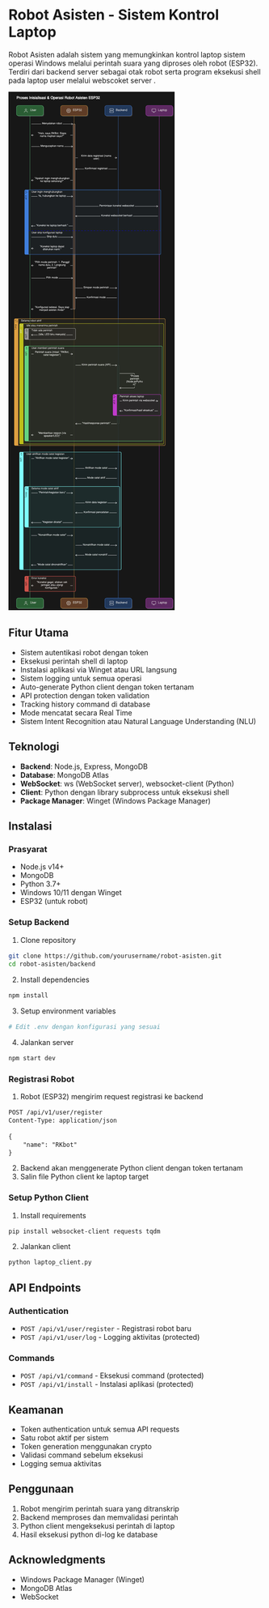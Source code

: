 # Robot Asisten - Sistem Kontrol Laptop

Robot Asisten adalah sistem yang memungkinkan kontrol laptop sistem operasi Windows melalui perintah suara yang diproses oleh robot (ESP32). 
Terdiri dari backend server sebagai otak robot serta program eksekusi shell pada laptop user melalui webscoket server .

![Diagram Alur Kerja Robot Asisten](/Diagram.jpeg)

## Fitur Utama

-  Sistem autentikasi robot dengan token
-  Eksekusi perintah shell di laptop
-  Instalasi aplikasi via Winget atau URL langsung
-  Sistem logging untuk semua operasi
-  Auto-generate Python client dengan token tertanam
-  API protection dengan token validation
-  Tracking history command di database
-  Mode mencatat secara Real Time
-  Sistem Intent Recognition atau Natural Language Understanding (NLU)

## Teknologi

- **Backend**: Node.js, Express, MongoDB
- **Database**: MongoDB Atlas
- **WebSocket**: ws (WebSocket server), websocket-client (Python)
- **Client**: Python dengan library subprocess untuk eksekusi shell
- **Package Manager**: Winget (Windows Package Manager)

## Instalasi

### Prasyarat

- Node.js v14+
- MongoDB
- Python 3.7+
- Windows 10/11 dengan Winget
- ESP32 (untuk robot)

### Setup Backend

1. Clone repository
```bash
git clone https://github.com/yourusername/robot-asisten.git
cd robot-asisten/backend
```

2. Install dependencies
```bash
npm install
```

3. Setup environment variables
```bash
# Edit .env dengan konfigurasi yang sesuai
```

4. Jalankan server
```bash
npm start dev
```

### Registrasi Robot

1. Robot (ESP32) mengirim request registrasi ke backend
```http
POST /api/v1/user/register
Content-Type: application/json

{
    "name": "RKbot"
}
```

2. Backend akan menggenerate Python client dengan token tertanam
3. Salin file Python client ke laptop target

### Setup Python Client

1. Install requirements
```bash
pip install websocket-client requests tqdm
```

2. Jalankan client
```bash
python laptop_client.py
```

## API Endpoints

### Authentication
- `POST /api/v1/user/register` - Registrasi robot baru
- `POST /api/v1/user/log` - Logging aktivitas (protected)

### Commands
- `POST /api/v1/command` - Eksekusi command (protected)
- `POST /api/v1/install` - Instalasi aplikasi (protected)

## Keamanan

- Token authentication untuk semua API requests
- Satu robot aktif per sistem
- Token generation menggunakan crypto
- Validasi command sebelum eksekusi
- Logging semua aktivitas

## Penggunaan

1. Robot mengirim perintah suara yang ditranskrip
2. Backend memproses dan memvalidasi perintah
3. Python client mengeksekusi perintah di laptop
4. Hasil eksekusi python di-log ke database


## Acknowledgments

- Windows Package Manager (Winget)
- MongoDB Atlas
- WebSocket
